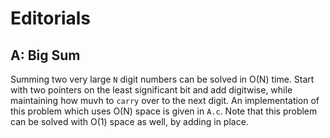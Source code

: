 # Editorials

## A: Big Sum
Summing two very large `N` digit numbers can be solved in O(N) time. Start with two pointers on the least significant bit and add digitwise, while maintaining how muvh to `carry` over to the next digit. An implementation of this problem which uses O(N) space is given in `A.c`. Note that this problem can be solved with O(1) space as well, by adding in place.